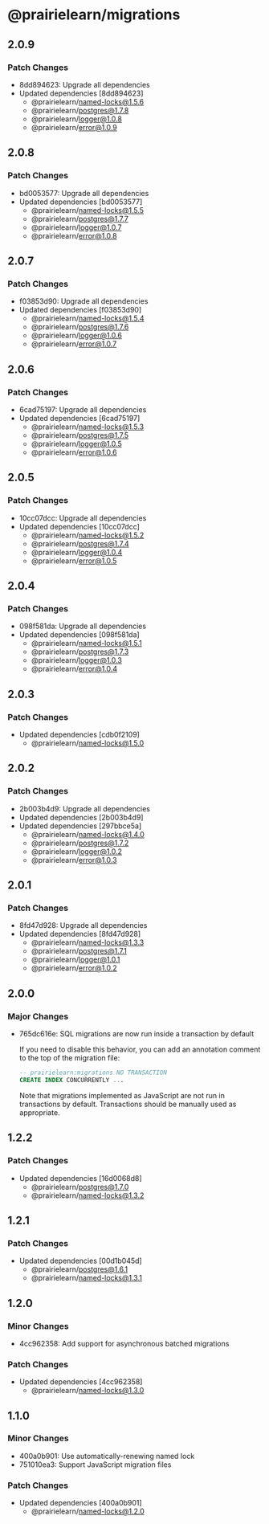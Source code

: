 # @prairielearn/migrations

## 2.0.9

### Patch Changes

- 8dd894623: Upgrade all dependencies
- Updated dependencies [8dd894623]
  - @prairielearn/named-locks@1.5.6
  - @prairielearn/postgres@1.7.8
  - @prairielearn/logger@1.0.8
  - @prairielearn/error@1.0.9

## 2.0.8

### Patch Changes

- bd0053577: Upgrade all dependencies
- Updated dependencies [bd0053577]
  - @prairielearn/named-locks@1.5.5
  - @prairielearn/postgres@1.7.7
  - @prairielearn/logger@1.0.7
  - @prairielearn/error@1.0.8

## 2.0.7

### Patch Changes

- f03853d90: Upgrade all dependencies
- Updated dependencies [f03853d90]
  - @prairielearn/named-locks@1.5.4
  - @prairielearn/postgres@1.7.6
  - @prairielearn/logger@1.0.6
  - @prairielearn/error@1.0.7

## 2.0.6

### Patch Changes

- 6cad75197: Upgrade all dependencies
- Updated dependencies [6cad75197]
  - @prairielearn/named-locks@1.5.3
  - @prairielearn/postgres@1.7.5
  - @prairielearn/logger@1.0.5
  - @prairielearn/error@1.0.6

## 2.0.5

### Patch Changes

- 10cc07dcc: Upgrade all dependencies
- Updated dependencies [10cc07dcc]
  - @prairielearn/named-locks@1.5.2
  - @prairielearn/postgres@1.7.4
  - @prairielearn/logger@1.0.4
  - @prairielearn/error@1.0.5

## 2.0.4

### Patch Changes

- 098f581da: Upgrade all dependencies
- Updated dependencies [098f581da]
  - @prairielearn/named-locks@1.5.1
  - @prairielearn/postgres@1.7.3
  - @prairielearn/logger@1.0.3
  - @prairielearn/error@1.0.4

## 2.0.3

### Patch Changes

- Updated dependencies [cdb0f2109]
  - @prairielearn/named-locks@1.5.0

## 2.0.2

### Patch Changes

- 2b003b4d9: Upgrade all dependencies
- Updated dependencies [2b003b4d9]
- Updated dependencies [297bbce5a]
  - @prairielearn/named-locks@1.4.0
  - @prairielearn/postgres@1.7.2
  - @prairielearn/logger@1.0.2
  - @prairielearn/error@1.0.3

## 2.0.1

### Patch Changes

- 8fd47d928: Upgrade all dependencies
- Updated dependencies [8fd47d928]
  - @prairielearn/named-locks@1.3.3
  - @prairielearn/postgres@1.7.1
  - @prairielearn/logger@1.0.1
  - @prairielearn/error@1.0.2

## 2.0.0

### Major Changes

- 765dc616e: SQL migrations are now run inside a transaction by default

  If you need to disable this behavior, you can add an annotation comment to the top of the migration file:

  ```sql
  -- prairielearn:migrations NO TRANSACTION
  CREATE INDEX CONCURRENTLY ...
  ```

  Note that migrations implemented as JavaScript are not run in transactions by default. Transactions should be manually used as appropriate.

## 1.2.2

### Patch Changes

- Updated dependencies [16d0068d8]
  - @prairielearn/postgres@1.7.0
  - @prairielearn/named-locks@1.3.2

## 1.2.1

### Patch Changes

- Updated dependencies [00d1b045d]
  - @prairielearn/postgres@1.6.1
  - @prairielearn/named-locks@1.3.1

## 1.2.0

### Minor Changes

- 4cc962358: Add support for asynchronous batched migrations

### Patch Changes

- Updated dependencies [4cc962358]
  - @prairielearn/named-locks@1.3.0

## 1.1.0

### Minor Changes

- 400a0b901: Use automatically-renewing named lock
- 751010ea3: Support JavaScript migration files

### Patch Changes

- Updated dependencies [400a0b901]
  - @prairielearn/named-locks@1.2.0
